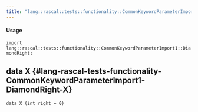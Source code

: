 ```yaml
---
title: "lang::rascal::tests::functionality::CommonKeywordParameterImport1::DiamondRight"
---
```


#### Usage

`import lang::rascal::tests::functionality::CommonKeywordParameterImport1::DiamondRight;`


## data X {#lang-rascal-tests-functionality-CommonKeywordParameterImport1-DiamondRight-X}

```rascal
data X (int right = 0)
```

